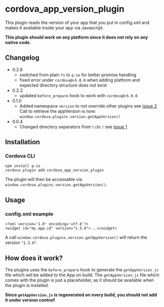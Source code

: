 cordova_app_version_plugin
==========================

This plugin reads the version of your app that you put in config.xml and makes it available inside your app via Javascript.

**This plugin should work on any platform since it does not rely on any native code.**

## Changelog
* 0.2.6
  * switched from plain `fs` to `q-io` for better promise handling
  * fixed error under `cordova@>5.0.0` when adding platform and expected directory structure does not exist
* 0.2.2
  * updated `before_prepare` hook to work with `cordova@>5.0.0`
* 0.1.0
  * Added namespace `version` to not override other plugins see [issue 2](https://github.com/Binarypark/cordova_app_version_plugin/issues/2) <br/> Call to retrieve the appVersion is now: `window.cordova.plugins.version.getAppVersion()`
* 0.0.4
  * Changed directory separators from `\\`to `/` see [issue 1](https://github.com/Binarypark/cordova_app_version_plugin/issues/1)

## Installation
### Cordova CLI
```
npm install q-io
cordova plugin add cordova_app_version_plugin
```

The plugin will then be accessable via `window.cordova.plugins.version.getAppVersion()`.

## Usage
### config.xml example
```
<?xml version='1.0' encoding='utf-8'?>
<widget id="my.app.id" version="1.5.0">...</widget>

```
A call `window.cordova.plugins.version.getAppVersion()` will return the version `"1.5.0"`.

## How does it work?
The plugins uses the `before_prepare` hook to generate the `getAppVersion.js` file which will be added to the App on build. The `getAppVersion.js` file which comes with the plugin is just a placeholder, as it should be available when the plugin is installed.

**Since `getAppVersion.js` is regenerated on every build, you should not add it under version control!**
